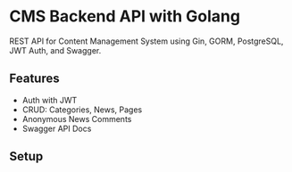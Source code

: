# CMS Backend API with Golang

REST API for Content Management System using Gin, GORM, PostgreSQL, JWT Auth, and Swagger.

## Features
- Auth with JWT
- CRUD: Categories, News, Pages
- Anonymous News Comments
- Swagger API Docs

## Setup
